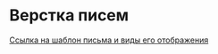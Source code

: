 # Верстка писем

[Ссылка на шаблон письма и виды его отображения](https://lk.mailopost.ru/email_testing/ba03573d00e7d01343773fb8835ef78d)
